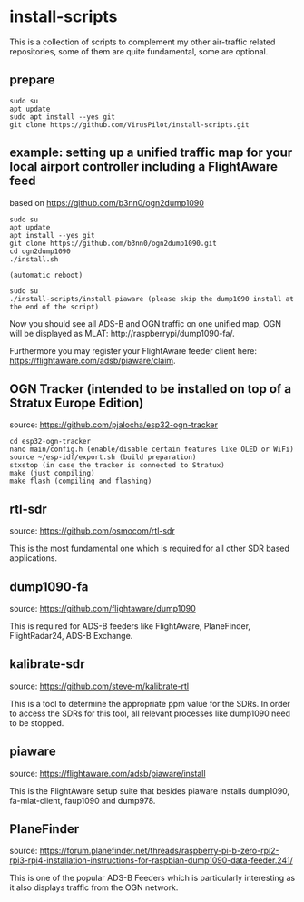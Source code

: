 # install-scripts

This is a collection of scripts to complement my other air-traffic related repositories, some of them are quite fundamental, some are optional.

## prepare
```
sudo su
apt update
sudo apt install --yes git
git clone https://github.com/VirusPilot/install-scripts.git
```
## example: setting up a unified traffic map for your local airport controller including a FlightAware feed

based on https://github.com/b3nn0/ogn2dump1090
```
sudo su
apt update
apt install --yes git
git clone https://github.com/b3nn0/ogn2dump1090.git
cd ogn2dump1090
./install.sh

(automatic reboot)

sudo su
./install-scripts/install-piaware (please skip the dump1090 install at the end of the script)
```
Now you should see all ADS-B and OGN traffic on one unified map, OGN will be displayed as MLAT: http://raspberrypi/dump1090-fa/.

Furthermore you may register your FlightAware feeder client here: https://flightaware.com/adsb/piaware/claim.

## OGN Tracker (intended to be installed on top of a Stratux Europe Edition)
source: https://github.com/pjalocha/esp32-ogn-tracker

```
cd esp32-ogn-tracker
nano main/config.h (enable/disable certain features like OLED or WiFi)
source ~/esp-idf/export.sh (build preparation)
stxstop (in case the tracker is connected to Stratux)
make (just compiling)
make flash (compiling and flashing)
```

## rtl-sdr
source: https://github.com/osmocom/rtl-sdr

This is the most fundamental one which is required for all other SDR based applications.

## dump1090-fa
source: https://github.com/flightaware/dump1090

This is required for ADS-B feeders like FlightAware, PlaneFinder, FlightRadar24, ADS-B Exchange.

## kalibrate-sdr
source: https://github.com/steve-m/kalibrate-rtl

This is a tool to determine the appropriate ppm value for the SDRs. In order to access the SDRs for this tool, all relevant processes like dump1090 need to be stopped.

## piaware
source: https://flightaware.com/adsb/piaware/install

This is the FlightAware setup suite that besides piaware installs dump1090, fa-mlat-client, faup1090 and dump978.

## PlaneFinder
source: https://forum.planefinder.net/threads/raspberry-pi-b-zero-rpi2-rpi3-rpi4-installation-instructions-for-raspbian-dump1090-data-feeder.241/

This is one of the popular ADS-B Feeders which is particularly interesting as it also displays traffic from the OGN network.
